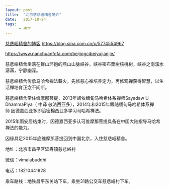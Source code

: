 ```yaml
---
layout: post
title:  "北京慈悲峪精舍简介"
date:   2017-10-24
tags:
      - 佛学
---
```



[慈悲峪精舍的博客](https://blog.sina.com.cn/u/5774554967) <https://blog.sina.com.cn/u/5774554967>

https://www.nanchuanfofa.com/beijingcibeiyujianjie/

慈悲峪精舍坐落在群山环抱的燕山山脉峡谷，峡谷密布栗树核桃树，峡谷之南溪水潺潺，宁静幽深。

慈悲峪精舍传承马哈希禅法薪火，先修慈心禅培养定力，再修观禅获得智慧，以生活禅培育正念不间断。

慈悲峪精舍常住维摩那菩提，2013年皈依缅甸马哈希体系禅师Sayadaw U
DhammaPiya（ 中译 敬法西亚多），2014年和2015年跟随缅甸马哈希体系禅师 因德嘉西亚多即洽密棉西亚多学习马哈希禅法。

2015年雨安居结束时，因德嘉西亚多认可维摩那菩提具备在中国大陆指导马哈希禅法的能力。

因缘具足2015年底维摩那菩提回到中国北京，入住慈悲峪精舍。

地址：北京市昌平区延寿镇慈悲峪村

微信：vimalabuddhi

电话：18210441828

乘车路线：地铁昌平东关站下车，乘坐31路公交车慈悲峪村下车。



